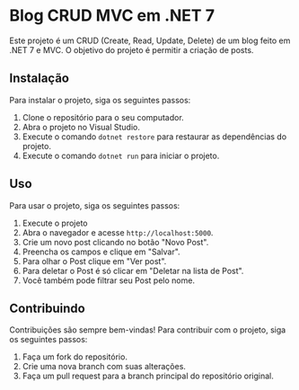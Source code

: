# Blog CRUD MVC em .NET 7

Este projeto é um CRUD (Create, Read, Update, Delete) de um blog feito em .NET 7 e MVC. O objetivo do projeto é permitir a criação de posts.

## Instalação

Para instalar o projeto, siga os seguintes passos:

1. Clone o repositório para o seu computador.
2. Abra o projeto no Visual Studio.
3. Execute o comando `dotnet restore` para restaurar as dependências do projeto.
4. Execute o comando `dotnet run` para iniciar o projeto.

## Uso

Para usar o projeto, siga os seguintes passos:

1. Execute o projeto
2. Abra o navegador e acesse `http://localhost:5000`.
3. Crie um novo post clicando no botão "Novo Post".
4. Preencha os campos e clique em "Salvar".
5. Para olhar o Post clique em "Ver post".
6. Para deletar o Post é só clicar em "Deletar na lista de Post".
7. Você também pode filtrar seu Post pelo nome.

## Contribuindo

Contribuições são sempre bem-vindas! Para contribuir com o projeto, siga os seguintes passos:

1. Faça um fork do repositório.
2. Crie uma nova branch com suas alterações.
3. Faça um pull request para a branch principal do repositório original.
